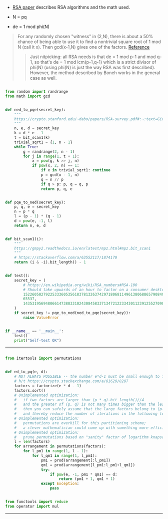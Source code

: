 - [RSA paper](https://nitaj.users.lmno.cnrs.fr/rsa28final.pdf) describes RSA algorithms and the math used.

- N = pq
- de = 1 mod phi(N)

> For any randomly chosen "witness" in (2,N), there is about a 50% chance of being able to use it to find a nontrivial square root of 1 mod N (call it x). Then gcd(x-1,N) gives one of the factors.
[Reference](https://stackoverflow.com/questions/5747013/how-to-factor-rsa-modulus-given-the-public-and-private-exponent)
>
>> Just nitpicking: all RSA needs is that de = 1 mod p-1 and mod q-1, so that's de = 1 mod lcm(p-1,q-1) which is a strict divisor of phi(N) (using phi(N) is just the way RSA was first described). However, the method described by Boneh works in the general case as well.

```python

from random import randrange
from math import gcd


def ned_to_pqe(secret_key):
    """
    https://crypto.stanford.edu/~dabo/papers/RSA-survey.pdf#:~:text=Given%20d%2C,reveals%20the%20factorization%20of%20N%2E
    """
    n, e, d = secret_key
    k = d * e - 1
    t = bit_scan1(k)
    trivial_sqrt1 = {1, n - 1}
    while True:
        g = randrange(2, n - 1)
        for j in range(1, t + 1):
            x = pow(g, k >> j, n)
            if pow(x, 2, n) == 1:
                if x in trivial_sqrt1: continue
                p = gcd(x - 1, n)
                q = n // p
                if q > p: p, q = q, p
                return p, q, e


def pqe_to_ned(secret_key):
    p, q, e = secret_key
    n = p * q
    l = (p - 1) * (q - 1)
    d = pow(e, -1, l)
    return n, e, d


def bit_scan1(i):
    """
    https://gmpy2.readthedocs.io/en/latest/mpz.html#mpz.bit_scan1
    """
    # https://stackoverflow.com/a/63552117/1874170
    return (i & -i).bit_length() - 1


def test():
    secret_key = (
        # https://en.wikipedia.org/wiki/RSA_numbers#RSA-100
        # Should take upwards of an hour to factor on a consumer desktop ca. 2022
        1522605027922533360535618378132637429718068114961380688657908494580122963258952897654000350692006139,
        65537,
        1435319569480661473883310243084583371347212233430112391255270984679722445287591616684593449660400673
    )
    if secret_key != pqe_to_ned(ned_to_pqe(secret_key)):
        raise ValueError


if __name__ == '__main__':
    test()
    print("Self-test OK")
```



---



```python

from itertools import permutations


def ed_to_pq(e, d):
    # NOT ALWAYS POSSIBLE -- the number e*d-1 must be small enough to factorize
    # h/t https://crypto.stackexchange.com/a/81620/8287
    factors = factorize(e * d - 1)
    factors.sort()
    # Unimplemented optimization:
    #   if two factors are larger than (p * q).bit_length()//4
    #   and the greater of (p, q) is not many times bigger than the lesser,
    #   then you can safely assume that the large factors belong to (p-1) and (q-1)
    #   and thereby reduce the number of iterations in the following loops
    # Unimplemented optimization:
    #   permutations are overkill for this partitioning scheme;
    #   a clever mathematician could come up with something more efficient
    # Unimplemented optimization:
    #   prune permutations based on "sanity" factor of logarithm knapsacking
    l = len(factors)
    for arrangement in permutations(factors):
        for l_pm1 in range(1, l - 1):
            for l_qm1 in range(1, l_pm1):
                pm1 = prod(arrangement[:l_pm1])
                qm1 = prod(arrangement[l_pm1:l_pm1+l_qm1])
                try:
                    if pow(e, -1, pm1 * qm1) == d:
                        return (pm1 + 1, qm1 + 1)
                except Exception:
                    pass


from functools import reduce
from operator import mul
```

---
